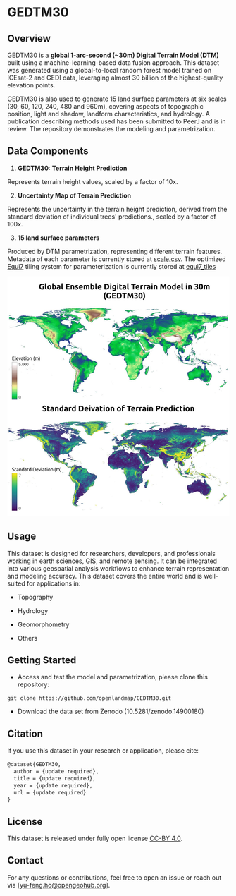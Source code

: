 # GEDTM30

## Overview

GEDTM30 is a **global 1-arc-second (~30m) Digital Terrain Model (DTM)** built using a machine-learning-based data fusion approach. This dataset was generated using a global-to-local random forest model trained on ICEsat-2 and GEDI data, leveraging almost 30 billion of the highest-quality elevation points. 

GEDTM30 is also used to generate 15 land surface parameters at six scales (30, 60, 120, 240, 480 and 960m), covering aspects of topographic position, light and shadow, landform characteristics, and hydrology. A publication describing methods used has been submitted to PeerJ and is in review. The repository demonstrates the modeling and parametrization. 

## Data Components

1. **GEDTM30: Terrain Height Prediction**

Represents terrain height values, scaled by a factor of 10x.

2. **Uncertainty Map of Terrain Prediction**

Represents the uncertainty in the terrain height prediction, derived from the standard deviation of individual trees' predictions., scaled by a factor of 100x.

3. **15 land surface parameters**

Produced by DTM parametrization, representing different terrain features. Metadata of each parameter is currently stored at [scale.csv](parametrization/scaling.csv). The optimized [Equi7](https://github.com/TUW-GEO/Equi7Grid) tiling system for parameterization is currently stored at [equi7_tiles](parametrization/equi7_tiles)

![Alt text](img/landing.jpg)

## Usage

This dataset is designed for researchers, developers, and professionals working in earth sciences, GIS, and remote sensing. It can be integrated into various geospatial analysis workflows to enhance terrain representation and modeling accuracy. This dataset covers the entire world and is well-suited for applications in:

- Topography

- Hydrology

- Geomorphometry

- Others

## Getting Started

- Access and test the model and parametrization, please clone this repository:

```
git clone https://github.com/openlandmap/GEDTM30.git
```

- Download the data set from Zenodo (10.5281/zenodo.14900180)


## Citation

If you use this dataset in your research or application, please cite:
```
@dataset{GEDTM30,
  author = {update required},
  title = {update required},
  year = {update required},
  url = {update required}
}
```
## License

This dataset is released under fully open license [CC-BY 4.0](https://creativecommons.org/licenses/by/4.0/deed.en). 

## Contact

For any questions or contributions, feel free to open an issue or reach out via [yu-feng.ho@opengeohub.org].

